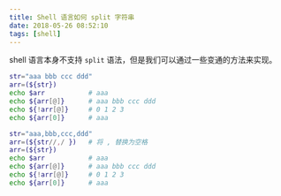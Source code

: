 ```yaml
---
title: Shell 语言如何 split 字符串
date: 2018-05-26 08:52:10
tags: [shell]
---
```


shell 语言本身不支持 `split` 语法，但是我们可以通过一些变通的方法来实现。
<!-- more --><!-- toc -->

```bash
str="aaa bbb ccc ddd"
arr=(${str})
echo $arr           # aaa
echo ${arr[@]}      # aaa bbb ccc ddd
echo ${!arr[@]}     # 0 1 2 3
echo ${arr[0]}      # aaa
```

```bash
str="aaa,bbb,ccc,ddd"
arr=(${str//,/ })   # 将 , 替换为空格
arr=(${str})
echo $arr           # aaa
echo ${arr[@]}      # aaa bbb ccc ddd
echo ${!arr[@]}     # 0 1 2 3
echo ${arr[0]}      # aaa
```
